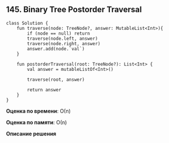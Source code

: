 ## 145. Binary Tree Postorder Traversal

```
class Solution {
    fun traverse(node: TreeNode?, answer: MutableList<Int>){
        if (node == null) return
        traverse(node.left, answer)
        traverse(node.right, answer)
        answer.add(node.`val`)
    }
    
    fun postorderTraversal(root: TreeNode?): List<Int> {
        val answer = mutableListOf<Int>()
        
        traverse(root, answer)
        
        return answer
    }
}

```

**Оценка по времени**: О(n)


**Оценка по памяти**: О(n)


**Описание решения**
```

```